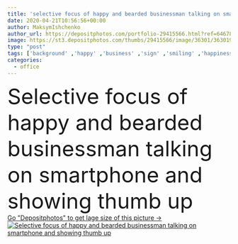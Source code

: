 ```yaml
---
title: 'selective focus of happy and bearded businessman talking on smartphone and showing thumb up '
date: 2020-04-21T10:56:56+00:00
author: MaksymIshchenko
author_url: https://depositphotos.com/portfolio-29415566.html?ref=64678756
image: https://st3.depositphotos.com/thumbs/29415566/image/36301/363019036/api_thumb_450.jpg?forcejpeg=true
type: "post"
tags: ['background' ,'happy' ,'business' ,'sign' ,'smiling' ,'happiness' ,'cheerful' ,'caucasian' ,'smile' ,'man' ,'european' ,'connection' ,'technology' ,'symbol' ,'emotion' ,'office' ,'communication' ,'conversation' ,'talk' ,'wireless' ,'emotional' ,'businessman' ,'show' ,'indoors' ,'profession' ,'glasses' ,'handsome' ,'positive' ,'gadget' ,'gesture' ,'approval' ,'use' ,'like' ,'smartphone' ,'bearded' ,'professional occupation' ,'copy space' ,'one person' ,'selective focus' ,'thumb up' ,'Casual Business' ,'digital device' ]
categories: 
  - office
---
```

<div aling="center">
            <font size="60"> Selective focus of happy and bearded businessman talking on smartphone and showing thumb up</font>   
</div>
<div>
    <a href='https://st3.depositphotos.com/thumbs/29415566/image/36301/363019036/api_thumb_450.jpg?forcejpeg=true?ref=64678756' target=_blank > Go "Depositphotos" to get lage size of this picture ->
        <img href='https://st3.depositphotos.com/thumbs/29415566/image/36301/363019036/api_thumb_450.jpg?forcejpeg=true?ref=64678756' src='https://st3.depositphotos.com/29415566/36301/i/950/depositphotos_363019036-stock-photo-selective-focus-happy-bearded-businessman.jpg?forcejpeg=true' alt='Selective focus of happy and bearded businessman talking on smartphone and showing thumb up' >
    </a>
</div>
